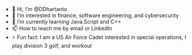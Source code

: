 - 👋 Hi, I’m @DDhartanto
- 👀 I’m interested in finance, software engineering, and cybersecurity
- 🌱 I’m currently learning Java.Script and C++
- 📫 How to reach me by email or LinkedIn
- ⚡ Fun fact: I am a US Air Force Cadet interested in special operations, I play division 3 golf, and workout

<!---
DDhartanto/DDhartanto is a ✨ special ✨ repository because its `README.md` (this file) appears on your GitHub profile.
You can click the Preview link to take a look at your changes.
--->
